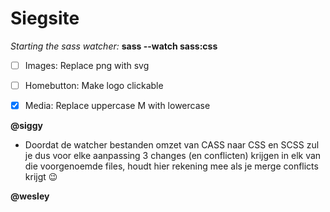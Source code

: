 # Siegsite

_Starting the sass watcher:_ **sass --watch sass:css**

- [ ] Images: Replace png with svg
- [ ] Homebutton: Make logo clickable

- [x] Media: Replace uppercase M with lowercase

**@siggy**
- Doordat de watcher bestanden omzet van CASS naar CSS en SCSS zul je dus voor elke aanpassing 3 changes (en conflicten) krijgen in elk van die voorgenoemde files, houdt hier rekening mee als je merge conflicts krijgt :wink:

**@wesley**